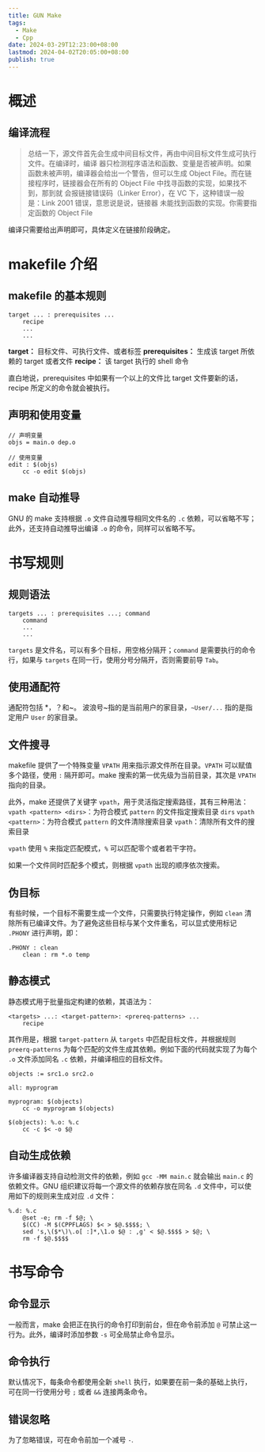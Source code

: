 ```yaml
---
title: GUN Make
tags:
  - Make
  - Cpp
date: 2024-03-29T12:23:00+08:00
lastmod: 2024-04-02T20:05:00+08:00
publish: true
---
```


# 概述

## 编译流程

> 总结一下，源文件首先会生成中间目标文件，再由中间目标文件生成可执行文件。在编译时，编译 器只检测程序语法和函数、变量是否被声明。如果函数未被声明，编译器会给出一个警告，但可以生成 Object File。而在链接程序时，链接器会在所有的 Object File 中找寻函数的实现，如果找不到，那到就 会报链接错误码（Linker Error），在 VC 下，这种错误一般是：Link 2001 错误，意思说是说，链接器 未能找到函数的实现。你需要指定函数的 Object File

编译只需要给出声明即可，具体定义在链接阶段确定。

# makefile 介绍

## makefile 的基本规则

```make
target ... : prerequisites ...
    recipe
    ...
    ...
```

**target：** 目标文件、可执行文件、或者标签
**prerequisites：** 生成该 target 所依赖的 target 或者文件
**recipe：** 该 target 执行的 shell 命令

直白地说，prerequisites 中如果有一个以上的文件比 target 文件要新的话，recipe 所定义的命令就会被执行。

## 声明和使用变量

``` make
// 声明变量
objs = main.o dep.o

// 使用变量
edit : $(objs)
	cc -o edit $(objs)
```

## make 自动推导

GNU 的 make 支持根据 `.o` 文件自动推导相同文件名的 `.c` 依赖，可以省略不写；此外，还支持自动推导出编译 `.o` 的命令，同样可以省略不写。

# 书写规则

## 规则语法

```make
targets ... : prerequisites ...; command
    command
    ...
    ...
```

`targets` 是文件名，可以有多个目标，用空格分隔开；`command` 是需要执行的命令行，如果与 `targets` 在同一行，使用分号分隔开，否则需要前导 `Tab`。

## 使用通配符

通配符包括 *，？和~。
波浪号~指的是当前用户的家目录，`~User/...` 指的是指定用户 `User` 的家目录。

## 文件搜寻

makefile 提供了一个特殊变量 `VPATH` 用来指示源文件所在目录。`VPATH` 可以赋值多个路径，使用 `:` 隔开即可。make 搜索的第一优先级为当前目录，其次是 `VPATH` 指向的目录。

此外，make 还提供了关键字 `vpath`，用于灵活指定搜索路径，其有三种用法：
`vpath <pattern> <dirs>`：为符合模式 `pattern` 的文件指定搜索目录 `dirs`
`vpath <pattern>`：为符合模式 `pattern` 的文件清除搜索目录
`vpath`：清除所有文件的搜索目录

`vpath` 使用 `%` 来指定匹配模式，`%` 可以匹配零个或者若干字符。

如果一个文件同时匹配多个模式，则根据 `vpath` 出现的顺序依次搜索。

## 伪目标

有些时候，一个目标不需要生成一个文件，只需要执行特定操作，例如 `clean` 清除所有已编译文件。为了避免这些目标与某个文件重名，可以显式使用标记 `.PHONY` 进行声明，即：

``` make
.PHONY : clean
	clean : rm *.o temp
```

## 静态模式

静态模式用于批量指定构建的依赖，其语法为：

```make
<targets> ...: <target-pattern>: <prereq-patterns> ...
	recipe
```

其作用是，根据 `target-pattern` 从 `targets` 中匹配目标文件，并根据规则 `preerq-patterns` 为每个匹配的文件生成其依赖。例如下面的代码就实现了为每个 `.o` 文件添加同名 `.c` 依赖，并编译相应的目标文件。

```make
objects := src1.o src2.o

all: myprogram

myprogram: $(objects)
    cc -o myprogram $(objects)

$(objects): %.o: %.c
    cc -c $< -o $@
```

## 自动生成依赖

许多编译器支持自动检测文件的依赖，例如 `gcc -MM main.c` 就会输出 `main.c` 的依赖文件。GNU 组织建议将每一个源文件的依赖存放在同名 `.d` 文件中，可以使用如下的规则来生成对应 `.d` 文件：

```make
%.d: %.c 
	@set -e; rm -f $@; \
	$(CC) -M $(CPPFLAGS) $< > $@.$$$$; \
	sed 's,\($*\)\.o[ :]*,\1.o $@ : ,g' < $@.$$$$ > $@; \
	rm -f $@.$$$$
```

# 书写命令

## 命令显示

一般而言，make 会把正在执行的命令打印到前台，但在命令前添加 `@` 可禁止这一行为。此外，编译时添加参数 `-s` 可全局禁止命令显示。

## 命令执行

默认情况下，每条命令都使用全新 `shell` 执行，如果要在前一条的基础上执行，可在同一行使用分号 `;` 或者 `&&` 连接两条命令。

## 错误忽略

为了忽略错误，可在命令前加一个减号 `-`.